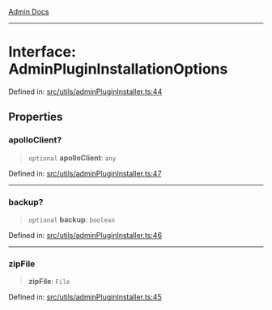 [Admin Docs](/)

---

# Interface: AdminPluginInstallationOptions

Defined in: [src/utils/adminPluginInstaller.ts:44](https://github.com/PalisadoesFoundation/talawa-admin/blob/main/src/utils/adminPluginInstaller.ts#L44)

## Properties

### apolloClient?

> `optional` **apolloClient**: `any`

Defined in: [src/utils/adminPluginInstaller.ts:47](https://github.com/PalisadoesFoundation/talawa-admin/blob/main/src/utils/adminPluginInstaller.ts#L47)

---

### backup?

> `optional` **backup**: `boolean`

Defined in: [src/utils/adminPluginInstaller.ts:46](https://github.com/PalisadoesFoundation/talawa-admin/blob/main/src/utils/adminPluginInstaller.ts#L46)

---

### zipFile

> **zipFile**: `File`

Defined in: [src/utils/adminPluginInstaller.ts:45](https://github.com/PalisadoesFoundation/talawa-admin/blob/main/src/utils/adminPluginInstaller.ts#L45)
